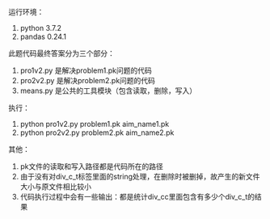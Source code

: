 运行环境：
1. python 3.7.2
2. pandas 0.24.1

此题代码最终答案分为三个部分：
1. pro1v2.py 是解决problem1.pk问题的代码
2. pro2v2.py 是解决problem2.pk问题的代码
3. means.py 是公共的工具模块（包含读取，删除，写入）

执行：
1. python pro1v2.py problem1.pk aim_name1.pk
2. python pro2v2.py problem2.pk aim_name2.pk

其他：
1. pk文件的读取和写入路径都是代码所在的路径
2. 由于没有对div_c_t标签里面的string处理，在删除时被删掉，故产生的新文件大小与原文件相比较小
3. 代码执行过程中会有一些输出：都是统计div_cc里面包含有多少个div_c_t的结果